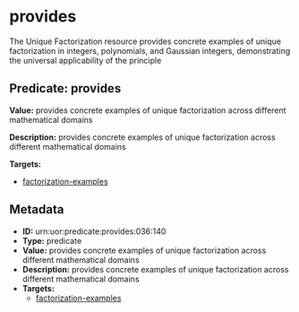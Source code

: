 # provides

The Unique Factorization resource provides concrete examples of unique factorization in integers, polynomials, and Gaussian integers, demonstrating the universal applicability of the principle

## Predicate: provides

**Value:** provides concrete examples of unique factorization across different mathematical domains

**Description:** provides concrete examples of unique factorization across different mathematical domains

**Targets:**

- [factorization-examples](../Concepts/factorization-examples.md)

## Metadata

- **ID:** urn:uor:predicate:provides:036:140
- **Type:** predicate
- **Value:** provides concrete examples of unique factorization across different mathematical domains
- **Description:** provides concrete examples of unique factorization across different mathematical domains
- **Targets:**
  - [factorization-examples](../Concepts/factorization-examples.md)
